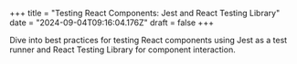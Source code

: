 +++
title = "Testing React Components: Jest and React Testing Library"
date = "2024-09-04T09:16:04.176Z"
draft = false
+++

  Dive into best practices for testing React components using Jest as a test runner and React Testing Library for component interaction.
        